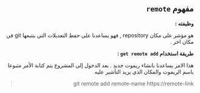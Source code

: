 ﻿



<div dir = rtl > 

## مفهوم `remote`

**وظيفته :** 

هو مؤشر على مكان repository , فهو يساعدنا على حفظ التعديلات التي يتتبعها git في مكان اخر .

**طريقة استخدام `get remote add` :**

هذا الامر يساعدنا بانشاء ريموت جديد . بعد الدخول إلى المشروع يتم كتابة الأمر متبوعا باسم الريموت والمكان الذي يريد التأشير عليه
<div dir = rtl > 

>  git remote add remote-name https://remote-link

</dir>



</dir>




